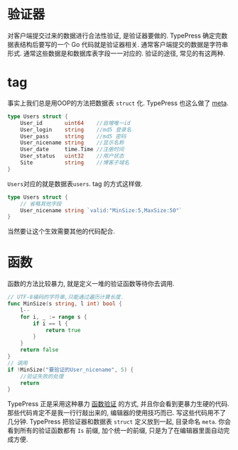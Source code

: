 验证器
=====
对客户端提交过来的数据进行合法性验证, 是验证器要做的.
TypePress 确定完数据表结构后要写的一个 Go 代码就是验证器相关.
通常客户端提交的数据是字符串形式.
通常这些数据是和数据库表字段一一对应的.
验证的途径, 常见的有这两种.

tag
===
事实上我们总是用OOP的方法把数据表 `struct` 化.
TypePress 也这么做了 [meta][0].

```go
type Users struct {
	User_id       uint64    //自增唯一id
	User_login    string    //md5 登录名
	User_pass     string    //md5 密码
	User_nicename string    //显示名称
	User_date     time.Time //注册时间
	User_status   uint32    //用户状态
	Site          string    //博客子域名
}
```
`Users`对应的就是数据表`users`. tag 的方式这样做.

```go
type Users struct {
	// 省略其他字段
	User_nicename string `valid:"MinSize:5,MaxSize:50"`
}
```
当然要让这个生效需要其他的代码配合.

函数
====
函数的方法比较暴力, 就是定义一堆的验证函数等待你去调用.
```go
// UTF-8编码的字符串,只能通过遍历计算长度.
func MinSize(s string, l int) bool {
	l--
	for i, _ := range s {
		if i == l {
			return true
		}
	}
	return false
}
// 调用
if !MinSize("要验证的User_nicename", 5) {
	//验证失败的处理
	return
}
```

TypePress 正是采用这种暴力 [函数验证][1] 的方式, 并且你会看到更暴力生硬的代码. 那些代码肯定不是我一行行敲出来的, 编辑器的使用技巧而已. 写这些代码用不了几分钟.
TypePress 把验证器和数据表 `struct` 定义放到一起, 目录命名 `meta`.
你会看到所有的验证函数都有 `Is` 前缀, 加个统一的前缀, 只是为了在编辑器里面自动完成方便.

[0]: https://github.com/achun/typepress/blob/master/meta/meta.go
[1]: https://github.com/achun/typepress/blob/master/meta/validation.go
